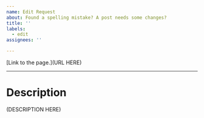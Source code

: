```yaml
---
name: Edit Request
about: Found a spelling mistake? A post needs some changes?
title: ''
labels:
  - edit
assignees: ''

---
```


[Link to the page.](URL HERE)

---

# Description
(DESCRIPTION HERE)